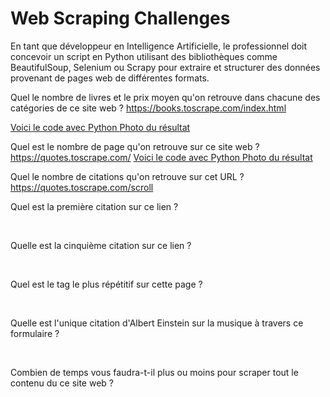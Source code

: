 # Web Scraping Challenges
En tant que développeur en Intelligence Artificielle, le professionnel doit concevoir un script en Python utilisant des bibliothèques comme BeautifulSoup, Selenium ou Scrapy pour extraire et structurer des données provenant de pages web de différentes formats.

Quel le nombre de livres et le prix moyen qu'on retrouve dans chacune des catégories de ce site web ? https://books.toscrape.com/index.html

[Voici le code avec Python ](catégorie.py)
[Photo du résultat ](prix-moyen.png)

Quel est le nombre de page qu'on retrouve sur ce site web ? https://quotes.toscrape.com/
[Voici le code avec Python ](nbre-page.py)
[Photo du résultat](nbre-page.png)
​

Quel le nombre de citations qu'on retrouve sur cet URL ? https://quotes.toscrape.com/scroll
​

Quel est la première citation sur ce lien ?

​

Quelle est la cinquième citation sur ce lien ?

​

Quel est le tag le plus répétitif sur cette page ?

​

Quelle est l'unique citation d'Albert Einstein sur la musique à travers ce formulaire ?

​

Combien de temps vous faudra-t-il plus ou moins pour scraper tout le contenu du ce site web ?

